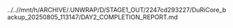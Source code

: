 ../..//mnt/h/ARCHIVE/.UNWRAP/D/STAGE1_OUT/2247cd293227/DuRiCore_backup_20250805_113147/DAY2_COMPLETION_REPORT.md